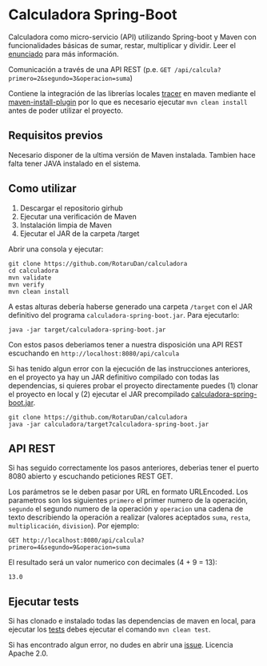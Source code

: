 # Calculadora Spring-Boot
Calculadora como micro-servicio (API) utilizando Spring-boot y Maven con funcionalidades básicas de sumar, restar, multiplicar y dividir.
Leer el [enunciado](https://github.com/RotaruDan/calculadora/blob/master/enunciado.md) para más información.

Comunicación a través de una API REST (p.e. ```GET /api/calcula?primero=2&segundo=3&operacion=suma```)

Contiene la integración de las librerías locales [tracer](https://github.com/RotaruDan/calculadora/tree/master/lib) en maven mediante el [maven-install-plugin](https://github.com/RotaruDan/calculadora/blob/master/pom.xml#L75) por lo que es necesario ejecutar `mvn clean install` antes de poder utilizar el proyecto.

## Requisitos previos
Necesario disponer de la ultima versión de Maven instalada. Tambien hace falta tener JAVA instalado en el sistema.

## Como utilizar

1. Descargar el repositorio girhub
2. Ejecutar una verificación de Maven
3. Instalación limpia de Maven
4. Ejecutar el JAR de la carpeta /target

Abrir una consola y ejecutar:

```
git clone https://github.com/RotaruDan/calculadora
cd calculadora
mvn validate
mvn verify
mvn clean install
```

A estas alturas debería haberse generado una carpeta `/target` con el JAR definitivo del programa `calculadora-spring-boot.jar`. Para ejecutarlo:

`java -jar target/calculadora-spring-boot.jar`

Con estos pasos deberiamos tener a nuestra disposición una API REST escuchando en `http://localhost:8080/api/calcula`

Si has tenido algun error con la ejecución de las instrucciones anteriores, en el proyecto ya hay un JAR definitivo compilado con todas las dependencias, si quieres probar el proyecto directamente puedes (1) clonar el proyecto en local y (2) ejecutar el JAR precompilado [calculadora-spring-boot.jar](https://github.com/RotaruDan/calculadora/blob/master/target/calculadora-spring-boot.jar).

```
git clone https://github.com/RotaruDan/calculadora
java -jar calculadora/target7calculadora-spring-boot.jar
```

## API REST
Si has seguido correctamente los pasos anteriores, deberias tener el puerto 8080 abierto y escuchando peticiones REST GET.

Los parámetros se le deben pasar por URL en formato URLEncoded. Los parametros son los siguientes `primero` el primer numero de la operación,
`segundo` el segundo numero de la operación y `operacion` una cadena de texto describiendo la operación a realizar (valores aceptados `suma`, `resta`, `multiplicación`, `division`). Por ejemplo:

`GET http://localhost:8080/api/calcula?primero=4&segundo=9&operacion=suma`

El resultado será un valor numerico con decimales (4 + 9 = 13):

`13.0`

## Ejecutar tests

Si has clonado e instalado todas las dependencias de maven en local, para ejecutar los [tests](https://github.com/RotaruDan/calculadora/tree/master/src/test/java) debes ejecutar el comando `mvn clean test`.

Si has encontrado algun error, no dudes en abrir una [issue](https://github.com/RotaruDan/calculadora/issues). Licencia Apache 2.0.

